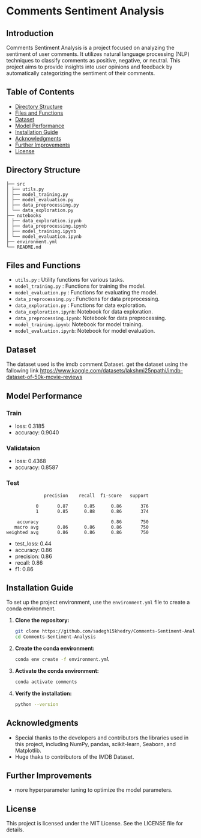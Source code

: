 # Comments Sentiment Analysis


## Introduction
Comments Sentiment Analysis is a project focused on analyzing the sentiment of user comments. It utilizes natural language processing (NLP) techniques to classify comments as positive, negative, or neutral. This project aims to provide insights into user opinions and feedback by automatically categorizing the sentiment of their comments.

## Table of Contents


- [Directory Structure](#directory-structure)
- [Files and Functions](#files-and-functions)
- [Dataset](#dataset)
- [Model Performance](#model-performance)
- [Installation Guide](#installation-guide)
- [Acknowledgments](#acknowledgments)
- [Further Improvements](#further-improvements)
- [License](#license)


## Directory Structure
```
├── src
│ ├── utils.py
│ ├── model_training.py
│ ├── model_evaluation.py
│ ├── data_preprocessing.py
│ └── data_exploration.py
├── notebooks
│ ├── data_exploration.ipynb
│ ├── data_preprocessing.ipynb
│ ├── model_training.ipynb
│ └── model_evaluation.ipynb
├── environment.yml
└── README.md
```


## Files and Functions

- `utils.py` : Utility functions for various tasks.
- `model_training.py` : Functions for training the model.
- `model_evaluation.py` : Functions for evaluating the model.
- `data_preprocessing.py` : Functions for data preprocessing.
- `data_exploration.py` : Functions for data exploration.
- `data_exploration.ipynb`: Notebook for data exploration.
- `data_preprocessing.ipynb`: Notebook for data preprocessing.
- `model_training.ipynb`: Notebook for model training.
- `model_evaluation.ipynb`: Notebook for model evaluation.


## Dataset

The dataset used is the imdb comment Dataset. get the dataset using the fallowing link https://www.kaggle.com/datasets/lakshmi25npathi/imdb-dataset-of-50k-movie-reviews

## Model Performance

### Train
- loss: 0.3185
- accuracy: 0.9040
  
### Validataion
- loss: 0.4368
- accuracy: 0.8587
  
### Test

```
              precision    recall  f1-score   support

           0       0.87      0.85      0.86       376
           1       0.85      0.88      0.86       374

    accuracy                           0.86       750
   macro avg       0.86      0.86      0.86       750
weighted avg       0.86      0.86      0.86       750
```
-  test_loss: 0.44
- accuracy: 0.86
- precision: 0.86
- recall: 0.86
- f1: 0.86
  
## Installation Guide

To set up the project environment, use the `environment.yml` file to create a conda environment.

1. **Clone the repository:**

    ```bash
    git clone https://github.com/sadegh15khedry/Comments-Sentiment-Analysis.git
    cd Comments-Sentiment-Analysis
    ```

2. **Create the conda environment:**

    ```bash
    conda env create -f environment.yml
    ```

3. **Activate the conda environment:**

    ```bash
    conda activate comments
    ```

4. **Verify the installation:**

    ```bash
    python --version
    ```


## Acknowledgments
- Special thanks to the developers and contributors the libraries used in this project, including NumPy, pandas, scikit-learn, Seaborn, and Matplotlib.
- Huge thaks to contributors of the IMDB Dataset.

## Further Improvements

- more hyperparameter tuning to optimize the model parameters.


  
## License
This project is licensed under the MIT License. See the LICENSE file for details.


